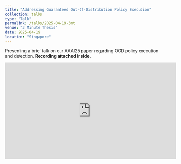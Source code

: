 ```yaml
---
title: "Addressing Guaranteed Out-Of-Distribution Policy Execution"
collection: talks
type: "Talk"
permalink: /talks/2025-04-19-3mt
venue: "3 Minute Thesis"
date: 2025-04-19
location: "Singapore"
---
```


Presenting a brief talk on our AAAI25 paper regarding OOD policy execution and detection. __Recording attached inside.__

<iframe width="560" height="315" src="https://www.youtube.com/embed/ADwbLjYOl9I?si=DKwXOWalfSF_INKO" title="YouTube video player" frameborder="0" allow="accelerometer; autoplay; clipboard-write; encrypted-media; gyroscope; picture-in-picture; web-share" referrerpolicy="strict-origin-when-cross-origin" allowfullscreen></iframe>